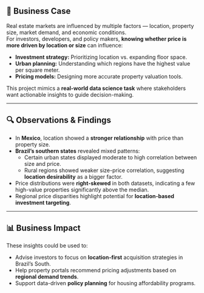 ## 💼 Business Case
Real estate markets are influenced by multiple factors — location, property size, market demand, and economic conditions.  
For investors, developers, and policy makers, **knowing whether price is more driven by location or size** can influence:

- **Investment strategy:** Prioritizing location vs. expanding floor space.
- **Urban planning:** Understanding which regions have the highest value per square meter.
- **Pricing models:** Designing more accurate property valuation tools.

This project mimics a **real-world data science task** where stakeholders want actionable insights to guide decision-making.

---

## 🔍 Observations & Findings
- In **Mexico**, location showed a **stronger relationship** with price than property size.
- **Brazil’s southern states** revealed mixed patterns:
  - Certain urban states displayed moderate to high correlation between size and price.
  - Rural regions showed weaker size-price correlation, suggesting **location desirability** as a bigger factor.
- Price distributions were **right-skewed** in both datasets, indicating a few high-value properties significantly above the median.
- Regional price disparities highlight potential for **location-based investment targeting**.

---

## 📊 Business Impact
These insights could be used to:
- Advise investors to focus on **location-first** acquisition strategies in Brazil’s South.
- Help property portals recommend pricing adjustments based on **regional demand trends**.
- Support data-driven **policy planning** for housing affordability programs.
